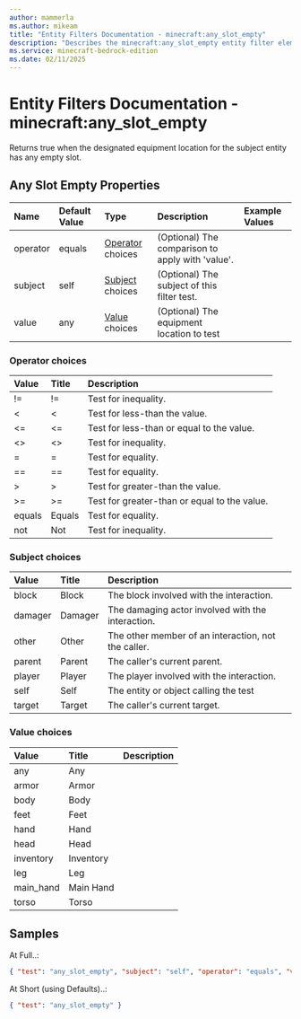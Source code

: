 ```yaml
---
author: mammerla
ms.author: mikeam
title: "Entity Filters Documentation - minecraft:any_slot_empty"
description: "Describes the minecraft:any_slot_empty entity filter element"
ms.service: minecraft-bedrock-edition
ms.date: 02/11/2025 
---
```


# Entity Filters Documentation - minecraft:any_slot_empty

Returns true when the designated equipment location for the subject entity has any empty slot.


## Any Slot Empty Properties

|Name       |Default Value |Type |Description |Example Values |
|:----------|:-------------|:----|:-----------|:------------- |
| operator | equals | [Operator](#operator-choices) choices | (Optional) The comparison to apply with 'value'. |  | 
| subject | self | [Subject](#subject-choices) choices | (Optional) The subject of this filter test. |  | 
| value | any | [Value](#value-choices) choices | (Optional) The equipment location to test |  | 

### Operator choices

|Value       |Title |Description |
|:-----------|:-----|:-----------|
| != | != | Test for inequality.|
| < | < | Test for less-than the value.|
| <= | <= | Test for less-than or equal to the value.|
| <> | <> | Test for inequality.|
| = | = | Test for equality.|
| == | == | Test for equality.|
| > | > | Test for greater-than the value.|
| >= | >= | Test for greater-than or equal to the value.|
| equals | Equals | Test for equality.|
| not | Not | Test for inequality.|

### Subject choices

|Value       |Title |Description |
|:-----------|:-----|:-----------|
| block | Block | The block involved with the interaction.|
| damager | Damager | The damaging actor involved with the interaction.|
| other | Other | The other member of an interaction, not the caller.|
| parent | Parent | The caller's current parent.|
| player | Player | The player involved with the interaction.|
| self | Self | The entity or object calling the test|
| target | Target | The caller's current target.|

### Value choices

|Value       |Title |Description |
|:-----------|:-----|:-----------|
| any | Any | |
| armor | Armor | |
| body | Body | |
| feet | Feet | |
| hand | Hand | |
| head | Head | |
| inventory | Inventory | |
| leg | Leg | |
| main_hand | Main Hand | |
| torso | Torso | |

## Samples

At Full..: 

```json
{ "test": "any_slot_empty", "subject": "self", "operator": "equals", "value": "any" }
```

At Short (using Defaults)..: 

```json
{ "test": "any_slot_empty" }
```
